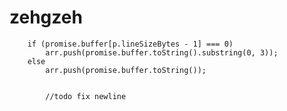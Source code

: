 # zehgzeh


		if (promise.buffer[p.lineSizeBytes - 1] === 0)
			arr.push(promise.buffer.toString().substring(0, 3));
		else
			arr.push(promise.buffer.toString());


			//todo fix newline